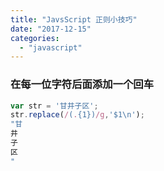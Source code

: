 ```yaml
---
title: "JavsScript 正则小技巧"
date: "2017-12-15"
categories: 
  - "javascript"
---
```


### 在每一位字符后面添加一个回车

```javascript
var str = '甘井子区';
str.replace(/(.{1})/g,'$1\n');
"甘
井
子
区
"
```
